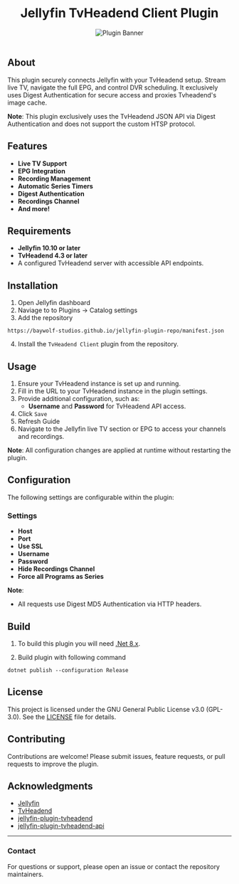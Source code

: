 <h1 align="center">Jellyfin TvHeadend Client Plugin</h1>

<p align="center">
<img alt="Plugin Banner" src="https://baywolf-studios.github.io/jellyfin-plugin-repo/images/TvHeadend%20Client.png"/>
<br/>
<br/>

## About

This plugin securely connects Jellyfin with your TvHeadend setup. Stream live TV, navigate the full EPG, and control DVR scheduling. It exclusively uses Digest Authentication for secure access and proxies Tvheadend's image cache.

**Note**: This plugin exclusively uses the TvHeadend JSON API via Digest Authentication and does not support the custom HTSP protocol.

## Features

- **Live TV Support**
- **EPG Integration**
- **Recording Management**
- **Automatic Series Timers**
- **Digest Authentication**
- **Recordings Channel**
- **And more!**

## Requirements

- **Jellyfin 10.10 or later**
- **TvHeadend 4.3 or later**
- A configured TvHeadend server with accessible API endpoints.

## Installation

1. Open Jellyfin dashboard
2. Naviage to to Plugins -> Catalog settings
3. Add the repository
```
https://baywolf-studios.github.io/jellyfin-plugin-repo/manifest.json
```
4. Install the `TvHeadend Client` plugin from the repository.

## Usage

1. Ensure your TvHeadend instance is set up and running.
2. Fill in the URL to your TvHeadend instance in the plugin settings.
3. Provide additional configuration, such as:
    - **Username** and **Password** for TvHeadend API access.
4. Click `Save`
5. Refresh Guide
6. Navigate to the Jellyfin live TV section or EPG to access your channels and recordings.

**Note**: All configuration changes are applied at runtime without restarting the plugin.

## Configuration

The following settings are configurable within the plugin:

### Settings
- **Host**
- **Port**
- **Use SSL**
- **Username**
- **Password**
- **Hide Recordings Channel**
- **Force all Programs as Series**
  
**Note**:
- All requests use Digest MD5 Authentication via HTTP headers.

## Build

1. To build this plugin you will need [.Net 8.x](https://dotnet.microsoft.com/download/dotnet/8.0).

2. Build plugin with following command
  ```
  dotnet publish --configuration Release
  ```

## License

This project is licensed under the GNU General Public License v3.0 (GPL-3.0). See the [LICENSE](LICENSE) file for details.

## Contributing

Contributions are welcome! Please submit issues, feature requests, or pull requests to improve the plugin.

## Acknowledgments

- [Jellyfin](https://jellyfin.org)
- [TvHeadend](https://tvheadend.org)
- [jellyfin-plugin-tvheadend](https://github.com/jellyfin/jellyfin-plugin-tvheadend)
- [jellyfin-plugin-tvheadend-api](https://github.com/john-pierre/jellyfin-plugin-tvheadend-api)

---

### Contact
For questions or support, please open an issue or contact the repository maintainers.
